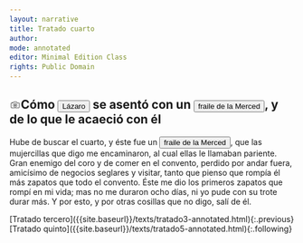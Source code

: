 ```yaml
---
layout: narrative
title: Tratado cuarto
author:
mode: annotated
editor: Minimal Edition Class
rights: Public Domain
---
```


  
## <a href="http://minilazarillo.github.io/assets/facsimile/Medina-1554_053.jpg"><img src="/assets/photo-icon.png" alt="Enlace al facsímil" style="display:inline-block; margin-bottom:-3px;"></a>Cómo <button data-balloon-pos="up" data-balloon-length="large" data-balloon='es el protagonista de la obra desde cuya perspectiva el libro está escrito. Nacido en el seno de una familia pobre que no puede alimentarlo, Lázaro pasa al servicio de diversos amos que le infligen duras condiciones de vida siendo el hambre su principal preocupación. A lo largo de su niñez y adolescencia y de las aventuras en las que se ve envuelto, aprende a ser asusto y a sobrevivir.'>Lázaro</button> se asentó con un <button data-balloon-pos="up" data-balloon-length="large" data-balloon='es el cuarto amo de Lázaro. A éste no le interesa mucho la comida o los deberes en el convento, pues siempre está fuera buscando eventos más interesantes. Según el protagonista, el fraile es el que rompe más zapatos de todo el convento porque siempre está caminando.'>fraile de la Merced</button>, y de lo que le acaeció con él

  
Hube de buscar el cuarto, y éste fue un <button data-balloon-pos="up" data-balloon-length="large" data-balloon='es el cuarto amo de Lázaro. A éste no le interesa mucho la comida o los deberes en el convento, pues siempre está fuera buscando eventos más interesantes. Según el protagonista, el fraile es el que rompe más zapatos de todo el convento porque siempre está caminando.'>fraile de la Merced</button>, que las mujercillas que digo me encaminaron, al cual ellas le llamaban pariente. Gran enemigo del coro y de comer en el convento, perdido por andar fuera, amicísimo de negocios seglares y visitar, tanto que pienso que rompía él más zapatos que todo el convento. Éste me dio los primeros zapatos que rompí en mi vida; mas no me duraron ocho días, ni yo pude con su trote durar más. Y por esto, y por otras cosillas que no digo, salí de él. 
  

<div class="inline-nav" markdown="1">
[Tratado tercero]({{site.baseurl}}/texts/tratado3-annotated.html){:.previous}
[Tratado quinto]({{site.baseurl}}/texts/tratado5-annotated.html){:.following}

</div>